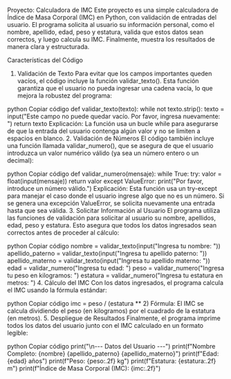 Proyecto: Calculadora de IMC 
Este proyecto es una simple calculadora de Índice de Masa Corporal (IMC) en Python, con validación de entradas del usuario. El programa solicita al usuario su información personal, como el nombre, apellido, edad, peso y estatura, valida que estos datos sean correctos, y luego calcula su IMC. Finalmente, muestra los resultados de manera clara y estructurada.

Características del Código
1. Validación de Texto
Para evitar que los campos importantes queden vacíos, el código incluye la función validar_texto(). Esta función garantiza que el usuario no pueda ingresar una cadena vacía, lo que mejora la robustez del programa:

python
Copiar código
def validar_texto(texto):
    while not texto.strip():
        texto = input("Este campo no puede quedar vacío. Por favor, ingresa nuevamente: ")
    return texto
Explicación: La función usa un bucle while para asegurarse de que la entrada del usuario contenga algún valor y no se limiten a espacios en blanco.
2. Validación de Números
El código también incluye una función llamada validar_numero(), que se asegura de que el usuario introduzca un valor numérico válido (ya sea un número entero o un decimal):

python
Copiar código
def validar_numero(mensaje):
    while True:
        try:
            valor = float(input(mensaje))
            return valor
        except ValueError:
            print("Por favor, introduce un número válido.")
Explicación: Esta función usa un try-except para manejar el caso donde el usuario ingrese algo que no es un número. Si se genera una excepción ValueError, se solicita nuevamente una entrada hasta que sea válida.
3. Solicitar Información al Usuario
El programa utiliza las funciones de validación para solicitar al usuario su nombre, apellidos, edad, peso y estatura. Esto asegura que todos los datos ingresados sean correctos antes de proceder al cálculo:

python
Copiar código
nombre = validar_texto(input("Ingresa tu nombre: "))
apellido_paterno = validar_texto(input("Ingresa tu apellido paterno: "))
apellido_materno = validar_texto(input("Ingresa tu apellido materno: "))
edad = validar_numero("Ingresa tu edad: ")
peso = validar_numero("Ingresa tu peso en kilogramos: ")
estatura = validar_numero("Ingresa tu estatura en metros: ")
4. Cálculo del IMC
Con los datos ingresados, el programa calcula el IMC usando la fórmula estándar:

python
Copiar código
imc = peso / (estatura ** 2)
Fórmula: El IMC se calcula dividiendo el peso (en kilogramos) por el cuadrado de la estatura (en metros).
5. Despliegue de Resultados
Finalmente, el programa imprime todos los datos del usuario junto con el IMC calculado en un formato legible:

python
Copiar código
print("\n--- Datos del Usuario ---")
print(f"Nombre Completo: {nombre} {apellido_paterno} {apellido_materno}")
print(f"Edad: {edad} años")
print(f"Peso: {peso:.2f} kg")
print(f"Estatura: {estatura:.2f} m")
print(f"Índice de Masa Corporal (IMC): {imc:.2f}")

